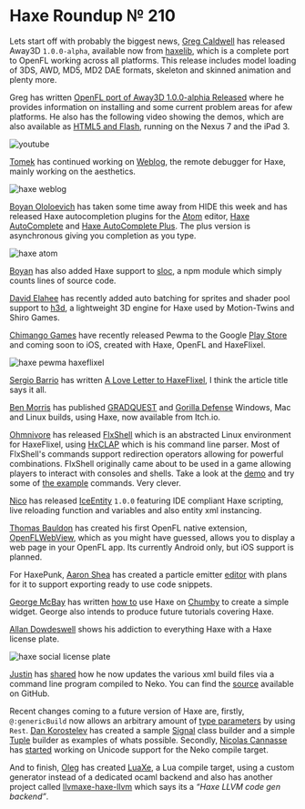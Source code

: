 [_template]: ../templates/roundup.html
[“”]: a ""
# Haxe Roundup № 210

Lets start off with probably the biggest news, [Greg Caldwell][tw1] has released
Away3D `1.0.0-alpha`, available now from [haxelib][l1], which is a complete port to
OpenFL working across all platforms. This release includes model loading of 3DS, AWD,
MD5, MD2 DAE formats, skeleton and skinned animation and plenty more. 

Greg has written [OpenFL port of Away3D 1.0.0-alphia Released][l2] where he provides
information on installing and some current problem areas for afew platforms. He also has
the following video showing the demos, which are also available as [HTML5 and Flash][l3],
running on the Nexus 7 and the iPad 3.

![youtube](VCo5QgjtxP4)

[Tomek][tw2] has continued working on [Weblog][l4], the remote debugger for Haxe, mainly
working on the aesthetics.

![haxe weblog](/img/210/weblog.png "Weblog the remote debugger for Haxe")

[Boyan Ololoevich][tw3] has taken some time away from HIDE this week and has released
Haxe autocompletion plugins for the [Atom] editor, [Haxe AutoComplete][l5] and [Haxe
AutoComplete Plus][l6]. The plus version is asynchronous giving you completion
as you type.

![haxe atom](/img/210/haxe-atom.png "Haxe completion in Atom Editor")

[Boyan][tw3] has also added Haxe support to [sloc], a npm module which simply counts
lines of source code.

[David Elahee][tw4] has recently added auto batching for sprites and shader
pool support to [h3d][l7], a lightweight 3D engine for Haxe used by Motion-Twins and
Shiro Games.

[Chimango Games][tw5] have recently released Pewma to the Google [Play Store][l8]
and coming soon to iOS, created with Haxe, OpenFL and HaxeFlixel.

![haxe pewma haxeflixel](/img/210/pewma.jpg "Pewma created with HaxeFlixel")

[Sergio Barrio][tw6] has written [A Love Letter to HaxeFlixel][l9], I think the
article title says it all.

[Ben Morris][tw7] has published [GRADQUEST] and [Gorilla Defense] Windows, Mac and Linux
builds, using Haxe, now available from Itch.io.

[Ohmnivore][tw9] has released [FlxShell] which is an abstracted Linux environment for
HaxeFlixel, using [HxCLAP] which is his command line parser. Most of FlxShell's 
commands support redirection operators allowing for powerful combinations. FlxShell
originally came about to be used in a game allowing players to interact with
consoles and shells. Take a look at the [demo][l10] and try some of [the example][l11]
commands. Very clever.

[Nico][tw8] has released [IceEntity] `1.0.0` featuring IDE compliant Haxe scripting,
live reloading function and variables and also entity xml instancing.

[Thomas Bauldon][tw10] has created his first OpenFL native extension, [OpenFLWebView],
which as you might have guessed, allows you to display a web page in your OpenFL
app. Its currently Android only, but iOS support is planned.

For HaxePunk, [Aaron Shea][tw13] has created a particle emitter [editor] with
plans for it to support exporting ready to use code snippets.

[George McBay][tw11] has written [how to][l12] use Haxe on [Chumby][tw12] to create
a simple widget. George also intends to produce future tutorials covering Haxe.

[Allan Dowdeswell][tw14] shows his addiction to everything Haxe with a Haxe license plate.

![haxe social license plate](/img/210/haxe-license-plate.jpg "Allan Dowdeswell Haxe License Plate")

[Justin][g+1] has [shared] how he now updates the various xml build files via a 
command line program compiled to Neko. You can find the [source][l13] available on
GitHub.

Recent changes coming to a future version of Haxe are, firstly, `@:genericBuild` now allows
an arbitrary amount of [type parameters] by using `Rest`. [Dan Korostelev][tw15] has
created a sample [Signal] class builder and a simple [Tuple] builder as examples of
whats possible. Secondly, [Nicolas Cannasse][tw16] has [started] working on Unicode
support for the Neko compile target.

And to finish, [Oleg][gh1] has created [LuaXe], a Lua compile target, using a custom
generator instead of a dedicated ocaml backend and also has another project called
[llvmaxe-haxe-llvm] which says its a _“Haxe LLVM code gen backend”_.

[tw1]: https://twitter.com/Greg209 "@Greg209"
[tw2]: https://twitter.com/lleqsnoom "@lleqsnoom"
[tw3]: https://twitter.com/As3Boyan "@As3Boyan"
[tw4]: https://twitter.com/blackmagic_mt "@blackmagic_mt"
[tw5]: https://twitter.com/ChimangoGames "@ChimangoGames"
[tw6]: https://twitter.com/StrandedSoft "@StrandedSoft"
[tw7]: https://twitter.com/monsterfacegame "@monsterfacegame"
[tw8]: https://twitter.com/nico_m__ "@nico_m__"
[tw9]: https://twitter.com/Ohmnivorus "@Ohmnivorus"
[tw10]: https://twitter.com/thomas_baudon "@thomas_baudon"
[tw11]: https://twitter.com/georgemcbay "@georgemcbay"
[tw12]: https://twitter.com/chumby "@chumby"
[tw13]: https://twitter.com/Aaron_M_Shea "@Aaron_M_Shea"
[tw14]: https://twitter.com/confidant_ca "@confidant_ca"
[tw15]: https://twitter.com/nadako "@nadako"
[tw16]: https://twitter.com/ncannasse "@ncannasse"
	
[g+1]: https://plus.google.com/u/0/100887585476076589216 "Justin on Google+"
	
[gh1]: https://github.com/PeyTy?tab=repositories "@PeyTy"
	
[llvmaxe-haxe-llvm]: https://github.com/PeyTy/llvmaxe-haxe-llvm "llvmaxe-haxe-llvm on GitHub"
[luaxe]: https://github.com/PeyTy/LuaXe "LuaXe on GitHub"
[started]: https://github.com/HaxeFoundation/neko/commit/402331958bb37ee4b44c186ec79ffbc628c1fd5a "Neko Unicode Support"
[tuple]: https://gist.github.com/nadako/2ad4246f257e627a5833 "@:genericBuild Tuple Class Builder"
[signal]: https://gist.github.com/nadako/b086569b9fffb759a1b5 "@:genericBuild Signal Class Builder"
[type parameters]: https://github.com/HaxeFoundation/haxe/issues/3089 "Allow arbitrary type parameters on @:genericBuild types"
[shared]: https://plus.google.com/u/0/100887585476076589216/posts/aF6gGaWFZSN "Terminal search and replace"
[editor]: https://github.com/aaron524/Haxepunk-ParticleEditor "HaxePunk Particle Editor on GitHub"
[OpenFLWebView]: https://github.com/TBaudon/OpenFLWebView "OpenFLWebView on GitHub"
[hxclap]: https://github.com/Ohmnivore/HxCLAP "HxCLAP on GitHub"
[FlxShell]: https://github.com/Ohmnivore/FlxShell "FlxShell on GitHub"
[IceEntity]: https://github.com/NicoM1/IceEntity "IceEntity on GitHub"
[atom]: https://atom.io/ "Atom Editor by GitHub"
[sloc]: https://github.com/flosse/sloc "Sloc on GitHub"
[gradquest]: http://bendmorris.itch.io/gradquest "GRADQUEST on Itch.io"
[gorilla defense]: http://bendmorris.itch.io/gorilla-defense "@Gorilla Defense on Itch.io"
	
[l1]: http://lib.haxe.org/p/away3d "Away3D on HaxeLib"
[l2]: http://www.geepers.co.uk/?p=745 "OpenFL port of Away3D 1.0.0-alpha Released"
[l3]: https://away3d.github.io/away3d-examples-openfl/ "Away3D OpenFL HTML and Flash Demo's"
[l4]: https://github.com/zasmarkany/weblog "Weblog, Haxe Remote Debugging, on GitHub"
[l5]: https://github.com/HaxeIDE/atom-autocomplete-haxe "Haxe AutoComplete for Atom on GitHub"
[l6]: https://github.com/HaxeIDE/atom-autocomplete-plus-async "Haxe AutoComplete Plus for Atom on GitHub"
[l7]: https://github.com/ncannasse/h3d "h3d on GitHub"
[l8]: https://play.google.com/store/apps/details?id=com.chimango.pewma "Pewma on the Google Play Store"
[l9]: http://www.strandedsoft.com/a-love-letter-to-haxeflixel/ "A Love Letter to HaxeFlixel"
[l10]: https://rawgit.com/Ohmnivore/FlxShell/master/export/flash/bin/FlxShell.swf "HaxeFlixel Linux Shell"
[l11]: https://github.com/Ohmnivore/FlxShell#shell-examples "FlxShell Examples Commands"
[l12]: http://gmcbay.com/Haxe-on-chumby-Part-1 "Haxe on Chumby Part 1"
[l13]: https://github.com/Justinfront/SearchReplaceText "Search Replace Text on GitHub"